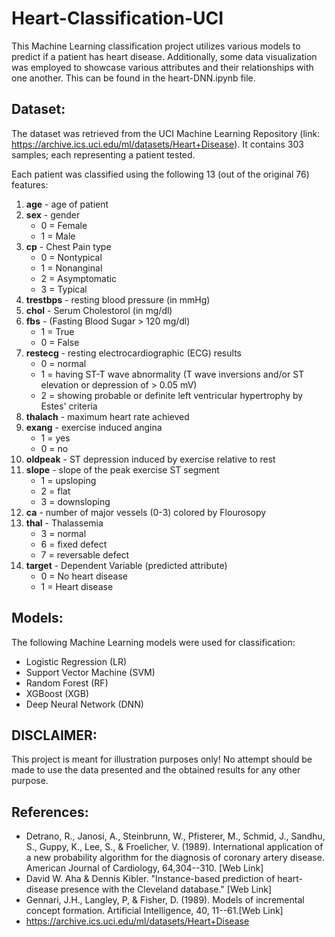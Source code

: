 # Heart-Classification-UCI

This Machine Learning classification project utilizes various models to predict if a patient has heart disease. Additionally, some data visualization was employed to showcase various attributes and their relationships with one another. This can be found in the heart-DNN.ipynb file.

## Dataset:

The dataset was retrieved from the UCI Machine Learning Repository (link: https://archive.ics.uci.edu/ml/datasets/Heart+Disease). It contains 303 samples; each representing a patient tested. 

Each patient was classified using the following 13 (out of the original 76) features:

1. **age** - age of patient
2. **sex** - gender
    - 0 = Female
    - 1 = Male
3. **cp** - Chest Pain type
    - 0 = Nontypical
    - 1 = Nonanginal
    - 2 = Asymptomatic
    - 3 = Typical
4. **trestbps** - resting blood pressure (in mmHg)
5. **chol** - Serum Cholestorol (in mg/dl)
6. **fbs** - (Fasting Blood Sugar > 120 mg/dl)
    - 1 = True
    - 0 = False
7. **restecg** - resting electrocardiographic (ECG) results
    - 0 = normal
    - 1 = having ST-T wave abnormality (T wave inversions and/or ST elevation or depression of > 0.05 mV)
    - 2 = showing probable or definite left ventricular hypertrophy by Estes' criteria
8. **thalach** - maximum heart rate achieved
9. **exang** - exercise induced angina
    - 1 = yes
    - 0 = no
10. **oldpeak** - ST depression induced by exercise relative to rest
11. **slope** - slope of the peak exercise ST segment
    - 1 = upsloping
    - 2 = flat
    - 3 = downsloping
12. **ca** - number of major vessels (0-3) colored by Flourosopy
13. **thal** - Thalassemia
    - 3 = normal
    - 6 = fixed defect
    - 7 = reversable defect
14. **target** - Dependent Variable (predicted attribute)
    - 0 = No heart disease
    - 1 = Heart disease

## Models:

The following Machine Learning models were used for classification:

- Logistic Regression (LR)
- Support Vector Machine (SVM)
- Random Forest (RF)
- XGBoost (XGB)
- Deep Neural Network (DNN)

## DISCLAIMER:

This project is meant for illustration purposes only! No attempt should be made to use the data presented and the obtained results for any other purpose.

## References:

- Detrano, R., Janosi, A., Steinbrunn, W., Pfisterer, M., Schmid, J., Sandhu, S., Guppy, K., Lee, S., & Froelicher, V. (1989). International application of a new probability algorithm for the diagnosis of coronary artery disease. American Journal of Cardiology, 64,304--310. [Web Link]
- David W. Aha & Dennis Kibler. "Instance-based prediction of heart-disease presence with the Cleveland database." [Web Link]
- Gennari, J.H., Langley, P, & Fisher, D. (1989). Models of incremental concept formation. Artificial Intelligence, 40, 11--61.[Web Link]
- https://archive.ics.uci.edu/ml/datasets/Heart+Disease

